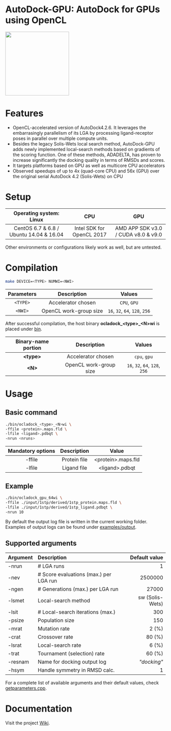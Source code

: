 AutoDock-GPU: AutoDock for GPUs using OpenCL
============================================

<img src=".png" width="200">

# Features

* OpenCL-accelerated version of AutoDock4.2.6. It leverages the embarrasingly parallelism of its LGA by processing ligand-receptor poses in parallel over multiple compute units.
* Besides the legacy Solis-Wets local search method, AutoDock-GPU adds newly implemented local-search methods based on gradients of the scoring function. One of these methods, ADADELTA, has proven to increase significantly the docking quality in terms of RMSDs and scores.
* It targets platforms based on GPU as well as multicore CPU accelerators
* Observed speedups of up to 4x (quad-core CPU) and 56x (GPU) over the original serial AutoDock 4.2 (Solis-Wets) on CPU

# Setup

| Operating system: Linux                  | CPU                          |GPU                                  |
|:----------------------------------------:|:----------------------------:|:-----------------------------------:|
|CentOS 6.7 & 6.8 / Ubuntu 14.04 & 16.04   | Intel SDK for OpenCL 2017    | AMD APP SDK v3.0 / CUDA v8.0 & v9.0 |

Other environments or configurations likely work as well, but are untested.

# Compilation

```zsh
make DEVICE=<TYPE> NUMWI=<NWI>
```

| Parameters | Description            | Values                         |
|:----------:|:----------------------:|:------------------------------:|
| `<TYPE>`   | Accelerator chosen     | `CPU`, `GPU`                   |
| `<NWI>`    | OpenCL work-group size | `16`, `32`, `64`, `128`, `256` |


After successful compilation, the host binary **ocladock_&lt;type&gt;_&lt;N&gt;wi** is placed under [bin](./bin).

| Binary-name portion | Description            | Values                         |
|:-------------------:|:----------------------:|:------------------------------:|
| **&lt;type&gt;**    | Accelerator chosen     | `cpu`, `gpu`                   |
| **&lt;N&gt;**       | OpenCL work-group size | `16`, `32`, `64`, `128`, `256` |

# Usage

## Basic command
```zsh
./bin/ocladock_<type>_<N>wi \
-ffile <protein>.maps.fld \
-lfile <ligand>.pdbqt \
-nrun <nruns>
```

| Mandatory options | Description   | Value                     |
|:-----------------:|:-------------:|:-------------------------:|
| -ffile            |Protein file   |&lt;protein&gt;.maps.fld   |
| -lfile            |Ligand file    |&lt;ligand&gt;.pdbqt       |

## Example
```zsh
./bin/ocladock_gpu_64wi \
-ffile ./input/1stp/derived/1stp_protein.maps.fld \
-lfile ./input/1stp/derived/1stp_ligand.pdbqt \
-nrun 10
```
By default the output log file is written in the current working folder. Examples of output logs can be found under [examples/output](examples/output/).

## Supported arguments

| Argument | Description                                  | Default value   |
|:---------|:---------------------------------------------|----------------:|
| -nrun    | # LGA runs                                   | 1               |
| -nev     | # Score evaluations (max.) per LGA run       | 2500000         |
| -ngen    | # Generations (max.) per LGA run             | 27000           |
| -lsmet   | Local-search method                          | sw (Solis-Wets) |
| -lsit    | # Local-search iterations (max.)             | 300             |
| -psize   | Population size                              | 150             |
| -mrat    | Mutation rate                                | 2 (%)           |
| -crat    | Crossover rate                               | 80 (%)          |
| -lsrat   | Local-search rate                            | 6 (%)           |
| -trat    | Tournament (selection) rate                  | 60 (%)          |
| -resnam  | Name for docking output log                  | _"docking"_     |
| -hsym    | Handle symmetry in RMSD calc.                | 1               |

For a complete list of available arguments and their default values, check [getparameters.cpp](host/src/getparameters.cpp).

# Documentation

Visit the project [Wiki](https://github.com/ccsb-scripps/AutoDock-GPU/wiki).
